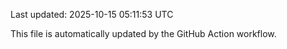 Last updated: 2025-10-15 05:11:53 UTC

This file is automatically updated by the GitHub Action workflow.
